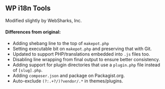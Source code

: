 ## WP i18n Tools

Modified slightly by WebSharks, Inc.

#### Differences from original:

- Adding shebang line to the top of `makepot.php`
- Setting executable bit on `makepot.php` and preserving that with Git.
- Updated to support PHP/translations embedded into `.js` files too.
- Disabling line wrapping from final output to ensure better consistency.
- Adding support for plugin directories that use a `plugin.php` file instead of `[slug].php`.
- Adding `composer.json` and package on Packagist.org.
- Auto-exclude `(?:.+?/)?vendor/.*` in themes/plugins.
